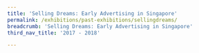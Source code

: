 ```yaml
---
title: 'Selling Dreams: Early Advertising in Singapore'
permalink: /exhibitions/past-exhibitions/sellingdreams/
breadcrumb: 'Selling Dreams: Early Advertising in Singapore'
third_nav_title: '2017 - 2018'

---
```



